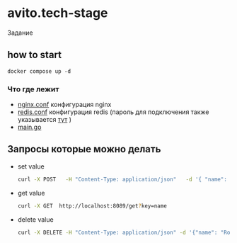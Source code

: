 # avito.tech-stage
Задание 

## how to start
```docker compose up -d```
### Что где лежит
- [nginx.conf](./nginx/nginx.conf) конфигурация nginx 
- [redis.conf](./redis/redis.conf) конфигурация redis (пароль для подключения также указывается [тут](https://github.com/bob4inski/avito.tech-stage/blob/e54357d23a1acf3c9a60c05a162cd57aeeb837bc/app/code/main.go#L19-L23) )
- [main.go](./app/code/main.go)

## Запросы которые можно делать
- set value 
    ```bash
    curl -X POST   -H "Content-Type: application/json"   -d '{ "name": "Robert"}'   http://localhost:8089/set
    ```
- get value
    ```bash
    curl -X GET  http://localhost:8089/get?key=name
    ```
- delete value
    ```bash
    curl -X DELETE -H "Content-Type: application/json" -d '{"name": "Robert"}' http://localhost:8089/del
    ```
